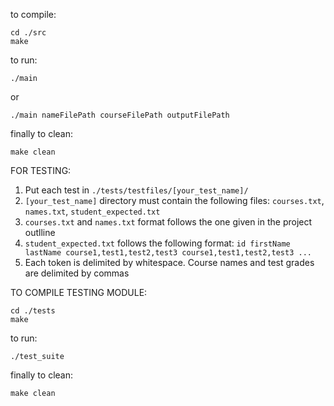 to compile:
```
cd ./src
make
```

to run:
```
./main
```

or

```
./main nameFilePath courseFilePath outputFilePath
```

finally to clean:
```
make clean
```

FOR TESTING:
1. Put each test in ```./tests/testfiles/[your_test_name]/```
2. ```[your_test_name]``` directory must contain the following files: ```courses.txt```, ```names.txt```, ```student_expected.txt```
3. ```courses.txt``` and ```names.txt``` format follows the one given in the project outlline
4. ```student_expected.txt``` follows the following format: ```id firstName lastName course1,test1,test2,test3 course1,test1,test2,test3 ...```
5. Each token is delimited by whitespace. Course names and test grades are delimited by commas

TO COMPILE TESTING MODULE: 
```
cd ./tests
make
```

to run:
```
./test_suite
```

finally to clean:
```
make clean
```
